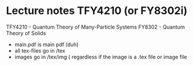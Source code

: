 # Lecture notes TFY4210 (or FY8302i)

TFY4210 - Quantum Theory of Many-Particle Systems
FY8302 - Quantum Theory of Solids

 * main.pdf is main pdf (duh)
 * all tex-files go in /tex
 * images go in /tex/img ( regardless if the image is a .tex file or image file

